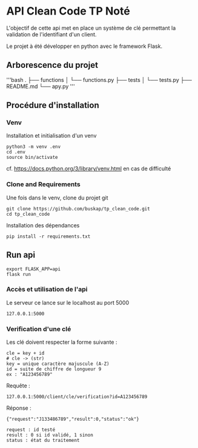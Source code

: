 # API Clean Code TP Noté 
L'objectif de cette api met en place un système de clé permettant la validation de l'identifiant d'un client. 

Le projet à été développer en python avec le framework Flask.

## Arborescence du projet 

'''bash
.
├── functions
│   └── functions.py
├── tests
│   └── tests.py
├── README.md
└── apy.py
'''

## Procédure d'installation
### Venv
Installation et initialisation d'un venv
    
    python3 -m venv .env 
    cd .env    
    source bin/activate

cf. https://docs.python.org/3/library/venv.html en cas de difficulté

### Clone and Requirements 
Une fois dans le venv, clone du projet git
    
    git clone https://github.com/buskap/tp_clean_code.git    
    cd tp_clean_code

Installation des dépendances

    pip install -r requirements.txt

## Run api 
    export FLASK_APP=api
    flask run

### Accès et utilisation de l'api
Le serveur ce lance sur le localhost au port 5000    
    
    127.0.0.1:5000

### Verification d'une clé 
Les clé doivent respecter la forme suivante : 
    
    cle = key + id 
    # cle -> (str)
    key = unique caractère majuscule (A-Z)
    id = suite de chiffre de longueur 9
    ex : "A123456789"

Requête :
    
    127.0.0.1:5000/client/cle/verification?id=A123456789

Réponse : 
    
    {"request":"J133486789","result":0,"status":"ok"}
    
    request : id testé
    result : 0 si id validé, 1 sinon
    status : état du traitement

